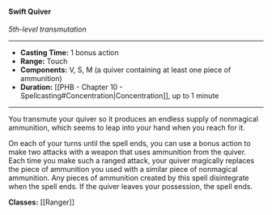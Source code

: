 #### Swift Quiver
*5th-level transmutation*
___
- **Casting Time:** 1 bonus action
- **Range:** Touch
- **Components:** V, S, M (a quiver containing at least one piece of ammunition)
- **Duration:** [[PHB - Chapter 10 - Spellcasting#Concentration|Concentration]], up to 1 minute
---
You transmute your quiver so it produces an endless supply of nonmagical ammunition, which seems to leap into your hand when you reach for it.

On each of your turns until the spell ends, you can use a bonus action to make two attacks with a weapon that uses ammunition from the quiver. Each time you make such a ranged attack, your quiver magically replaces the piece of ammunition you used with a similar piece of nonmagical ammunition. Any pieces of ammunition created by this spell disintegrate when the spell ends. If the quiver leaves your possession, the spell ends.

**Classes:** [[Ranger]]